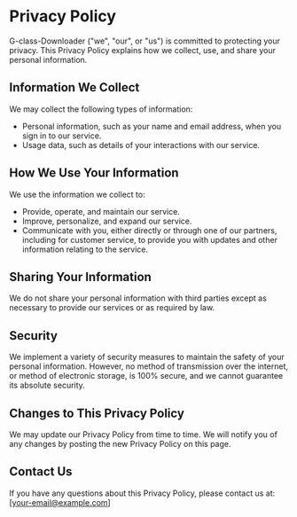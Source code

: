 # Privacy Policy

G-class-Downloader ("we", "our", or "us") is committed to protecting your privacy. This Privacy Policy explains how we collect, use, and share your personal information.

## Information We Collect

We may collect the following types of information:
- Personal information, such as your name and email address, when you sign in to our service.
- Usage data, such as details of your interactions with our service.

## How We Use Your Information

We use the information we collect to:
- Provide, operate, and maintain our service.
- Improve, personalize, and expand our service.
- Communicate with you, either directly or through one of our partners, including for customer service, to provide you with updates and other information relating to the service.

## Sharing Your Information

We do not share your personal information with third parties except as necessary to provide our services or as required by law.

## Security

We implement a variety of security measures to maintain the safety of your personal information. However, no method of transmission over the internet, or method of electronic storage, is 100% secure, and we cannot guarantee its absolute security.

## Changes to This Privacy Policy

We may update our Privacy Policy from time to time. We will notify you of any changes by posting the new Privacy Policy on this page.

## Contact Us

If you have any questions about this Privacy Policy, please contact us at: [your-email@example.com]

